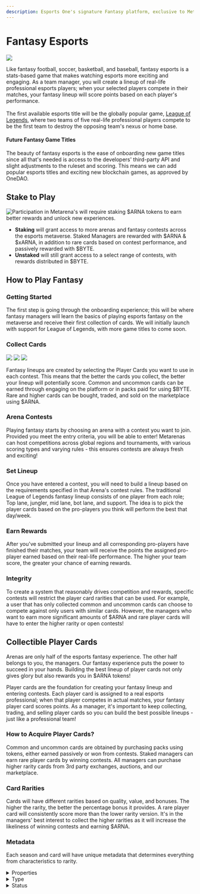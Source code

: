 ```yaml
---
description: Esports One's signature Fantasy platform, exclusive to Metarenas
---
```


# Fantasy Esports

![](<../../.gitbook/assets/Fantasy Esports.png>)

Like fantasy football, soccer, basketball, and baseball, fantasy esports is a stats-based game that makes watching esports more exciting and engaging. As a team manager, you will create a lineup of real-life professional esports players; when your selected players compete in their matches, your fantasy lineup will score points based on each player's performance.\
\
The first available esports title will be the globally popular game, [League of Legends](https://www.leagueoflegends.com/en-us/), where two teams of five real-life professional players compete to be the first team to destroy the opposing team's nexus or home base.

#### Future Fantasy Game Titles

The beauty of fantasy esports is the ease of onboarding new game titles since all that's needed is access to the developers' third-party API and slight adjustments to the ruleset and scoring. This means we can add popular esports titles and exciting new blockchain games, as approved by OneDAO.

## Stake to Play

![Participation in Metarena's will require staking $ARNA tokens to earn better rewards and unlock new experiences.](<../../.gitbook/assets/Stake to Play.png>)

* **Staking** will grant access to more arenas and fantasy contests across the esports metaverse. Staked Managers are rewarded with $ARNA & $xARNA, in addition to rare cards based on contest performance, and passively rewarded with $BYTE.&#x20;
* **Unstaked** will still grant access to a select range of contests, with rewards distributed in $BYTE.

## How to Play Fantasy

### **Getting Started**

The first step is going through the onboarding experience; this will be where fantasy managers will learn the basics of playing esports fantasy on the metaverse and receive their first collection of cards. We will initially launch with support for League of Legends, with more game titles to come soon.

### **Collect Cards**

![](../../.gitbook/assets/epic.png) ![](../../.gitbook/assets/uncommon.png) ![](../../.gitbook/assets/Unique.png)

Fantasy lineups are created by selecting the Player Cards you want to use in each contest. This means that the better the cards you collect, the better your lineup will potentially score. Common and uncommon cards can be earned through engaging on the platform or in packs paid for using $BYTE. Rare and higher cards can be bought, traded, and sold on the marketplace using $ARNA.

### **Arena Contests**

Playing fantasy starts by choosing an arena with a contest you want to join. Provided you meet the entry criteria, you will be able to enter! Metarenas can host competitions across global regions and tournaments, with various scoring types and varying rules - this ensures contests are always fresh and exciting!

### **Set Lineup**

Once you have entered a contest, you will need to build a lineup based on the requirements specified in that Arena's contest rules. The traditional League of Legends fantasy lineup consists of one player from each role; Top lane, jungler, mid lane, bot lane, and support. The idea is to pick the player cards based on the pro-players you think will perform the best that day/week.

### **Earn Rewards**

After you've submitted your lineup and all corresponding pro-players have finished their matches, your team will receive the points the assigned pro-player earned based on their real-life performance. The higher your team score, the greater your chance of earning rewards.

### Integrity

To create a system that reasonably drives competition and rewards, specific contests will restrict the player card rarities that can be used. For example, a user that has only collected common and uncommon cards can choose to compete against only users with similar cards. However, the managers who want to earn more significant amounts of $ARNA and rare player cards will have to enter the higher rarity or open contests!

## Collectible Player Cards

Arenas are only half of the esports fantasy experience. The other half belongs to you, the managers. Our fantasy experience puts the power to succeed in your hands. Building the best lineup of player cards not only gives glory but also rewards you in $ARNA tokens!&#x20;

Player cards are the foundation for creating your fantasy lineup and entering contests. Each player card is assigned to a real esports professional; when that player competes in actual matches, your fantasy player card scores points. As a manager, it's important to keep collecting, trading, and selling player cards so you can build the best possible lineups - just like a professional team!

### How to Acquire Player Cards?

Common and uncommon cards are obtained by purchasing packs using tokens, either earned passively or won from contests. Staked managers can earn rare player cards by winning contests. All managers can purchase higher rarity cards from 3rd party exchanges, auctions, and our marketplace.

### Card Rarities

Cards will have different rarities based on quality, value, and bonuses. The higher the rarity, the better the percentage bonus it provides. A rare player card will consistently score more than the lower rarity version. It's in the managers' best interest to collect the higher rarities as it will increase the likeliness of winning contests and earning $ARNA.

### Metadata

Each season and card will have unique metadata that determines everything from characteristics to rarity.

<details>

<summary>Properties</summary>

#### **Mutability**

NFT assets are made up of metadata that is either mutable or non-mutable. Mutable assets have metadata capable of evolving or changing depending on the evolution mechanic, while non-mutable asset metadata is locked once minted.

#### **Unique**

Every asset contains a set of properties that make them different. This will typically be the **UUID**.

#### Owners

This shows the number of owners the asset had and whether the current owner is the first owner of the ASSET.

#### **Traits**

Certain types of our NFTs are assigned traits that are non-cosmetic and provide extrinsic motivation and rewards. Traits can be activated once, multiple, or infinite times.&#x20;

**Profit-Sharing**

* Owning an ARENA entitles the user to share profits from future contest buy-ins.
* Partnered NFTs will include a royalty for future transactions of their NFT.

**Open-Source Bounty System**

* Contributors to our open-source projects will receive an exclusive _Developer NFT._
* The _Developer NFT_ levels up based on GitHub commits.
* Higher levels lead to more significant rewards.
  * $ESPORT Tokens
  * $BYTES
  * NFT Airdrops
  *   Revenue from projects contributed towards.

      _Ex: Developer contributes towards Valorant Game Expansion and receives a share of Valorant contest revenue_

#### **Attributes**

Our NFTs have cosmetic elements that are predetermined, randomly assigned, or mutable as the token evolves.

#### **Tier**

Each NFT collection is assigned a rarity tier that determines the quantity that will ever be minted. This ensures our tokens are provably scarce and desirable in the short and long run.

#### Exclusivity

Certain NFT assets may include an exclusivity badge that restricts ownership to only fans of a creator that meet specific criteria, typically set by the token creator. These requirements will either be a first or third party.

**First Party**

* Social token ownership
* NFT assets held
* Account / Creator level

**Third-Party**

* Is the fan subscribed to the creator on Twitch?
* Social media follower status
* Discord activity
* Attended in-person event

</details>

<details>

<summary>Type</summary>

After minting an NFT, it can either be added directly to the Marketplace, attached as a fantasy contest reward, linked to a battle pass, or airdropped based on various criteria.

#### **Marketplace**

The Esports One marketplace provides a way for users to buy NFTs rewarded through the fantasy platform. The sale type can either be reserved price or auction. Smart contracts will control the flow of NFT transactions. Additionally, users with a certain number of $ARNA tokens will have exclusive access to NFTs not available to the public.

* Reserved Price: Pre-determined price that can be purchased using Tokens
* Auction: Starting price and length of time the auction will be live.

#### **Card Score**

* Each NFT has an independent quality score calculated based on rarity, quantity, and traits. The rarity and quantity will help determine the entry requirements for specific contests.
* Rewards: Attach NFT as a contest reward for winning or competing in a fantasy contest.

_NFT\_SCORE = QUALITY\_SCORE + (ARENA\_TIER \* 1.25)_

#### **Airdrop & Lotteries**

Holders of $ARNA token and Metapass will be eligible for daily and weekly airdrops and lotteries. A few things that might be airdropped are additional token allocations, free contest entries, NFT upgrade potions, virtual and physical merchandise, Creator experiences, and many more.

</details>

<details>

<summary>Status</summary>

**Minted:** Visible only to the creator and admin team

**Assigned:** Set to marketplace, fantasy or airdrop.

**Marketplace:** Requires a reserved or auction price

**Fantasy:** Requires fantasy metadata to be set. Is the NFT unique, or can it be resold?

**Airdrop:** What actions will activate the airdrop

**Acquired:** Purchased by a user in the marketplace, won playing fantasy, or received from an airdrop

</details>
